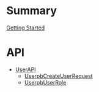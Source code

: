 <!-- markdownlint-disable-file MD025 -->

# Summary

[Getting Started](./getting-started.md)

# API

- [UserAPI](./api/UserApi.md)
  - [UserpbCreateUserRequest](./api/UserpbCreateUserRequest.md)
  - [UserpbUserRole](./api/UserpbUserRole.md)
